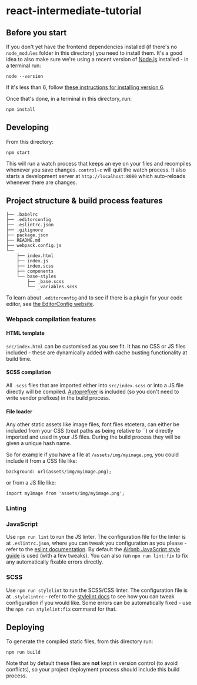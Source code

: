# react-intermediate-tutorial

## Before you start

If you don't yet have the frontend dependencies installed (if there's no
`node_modules` folder in this directory) you need to install them. It's a good
idea to also make sure we're using a recent version of
[Node.js](https://nodejs.org/en/) installed - in a terminal run:

```
node --version
```

If it's less than 6, follow [these instructions for installing version 6](https://nodejs.org/en/download/package-manager/#debian-and-ubuntu-based-linux-distributions).

Once that's done, in a terminal in this directory, run:

```
npm install
```

## Developing

From this directory:

```
npm start
```

This will run a watch process that keeps an eye on your files and recompiles
whenever you save changes. `control-c` will quit the watch process. It also
starts a development server at `http://localhost:8080` which auto-reloads
whenever there are changes.

## Project structure & build process features

```
├── .babelrc
├── .editorconfig
├── .eslintrc.json
├── .gitignore
├── package.json
├── README.md
├── webpack.config.js
└── 
    ├── index.html
    ├── index.js
    ├── index.scss
    ├── components
    └── base-styles
        ├── _base.scss
        └── _variables.scss
```

To learn about `.editorconfig` and to see if there is a plugin for your code
editor, see [the EditorConfig website](http://editorconfig.org/).

### Webpack compilation features

#### HTML template

`src/index.html` can be customised as you see fit. It has no CSS
or JS files included - these are dynamically added with cache busting
functionality at build time.

#### SCSS compilation

All `.scss` files that are imported either into `src/index.scss`
or into a JS file directly will be compiled.
[Autoprefixer](https://github.com/postcss/autoprefixer#autoprefixer-) is
included (so you don't need to write vendor prefixes) in the build process.

#### File loader

Any other static assets like image files, font files etcetera, can either be
included from your CSS (treat paths as being relative to ``)
or directly imported and used in your JS files. During the build process they
will be given a unique hash name.

So for example if you have a file at `/assets/img/myimage.png`, you could include it from a CSS file like:

```
background: url(assets/img/myimage.png);
```

or from a JS file like:

```
import myImage from 'assets/img/myimage.png';
```

### Linting

### JavaScript

Use `npm run lint` to run the JS linter. The configuration file for the linter
is at `.eslintrc.json`, where you can tweak you configuration as you please -
refer to the [eslint
documentation](https://eslint.org/docs/user-guide/configuring). By default the
[Airbnb JavaScript style guide](https://github.com/airbnb/javascript) is used
(with a few tweaks). You can also run `npm run lint:fix` to fix any
automatically fixable errors directly.

### SCSS

Use `npm run stylelint` to run the SCSS/CSS linter. The configuration file is at
`.stylelintrc` - refer to the [stylelint docs](https://stylelint.io/) to see how
you can tweak configuration if you would like. Some errors can be automatically
fixed - use the `npm run stylelint:fix` command for that.


## Deploying

To generate the compiled static files, from this directory run:

```
npm run build
```

Note that by default these files are __not__ kept in version control (to avoid
conflicts), so your project deployment process should include this build
process.

